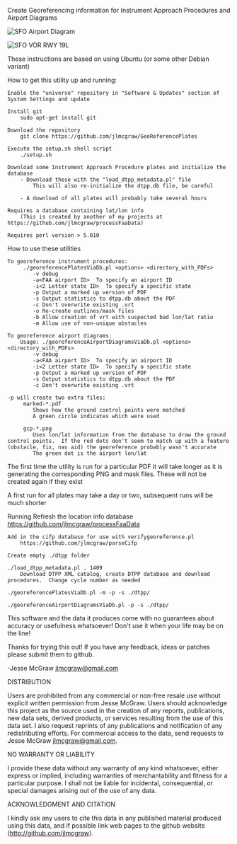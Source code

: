 Create Georeferencing information for Instrument Approach Procedures and Airport Diagrams

![SFO Airport Diagram](https://raw.github.com/jlmcgraw/GeoReferencePlates/master/screenshots/SFO-AD.png)

![SFO VOR RWY 19L](https://raw.github.com/jlmcgraw/GeoReferencePlates/master/screenshots/SFO-VOR-RWY-19L.png)

These instructions are based on using Ubuntu (or some other Debian variant)

How to get this utility up and running:

	Enable the "universe" repository in "Software & Updates" section of System Settings and update

	Install git
		sudo apt-get install git

	Download the repository
		git clone https://github.com/jlmcgraw/GeoReferencePlates

	Execute the setup.sh shell script
		./setup.sh

	Download some Instrument Approach Procedure plates and initialize the database
		- Download these with the "load_dtpp_metadata.pl" file
			This will also re-initialize the dtpp.db file, be careful

		- A download of all plates will probably take several hours

	Requires a database containing lat/lon info 
		(This is created by another of my projects at https://github.com/jlmcgraw/processFaaData)

	Requires perl version > 5.010

How to use these utilities
	
	To georeference instrument procedures:
		 ./georeferencePlatesViaDb.pl <options> <directory_with_PDFs>
			-v debug
			-a<FAA airport ID>  To specify an airport ID
			-i<2 Letter state ID>  To specify a specific state
			-p Output a marked up version of PDF
			-s Output statistics to dtpp.db about the PDF
			-c Don't overwrite existing .vrt
			-o Re-create outlines/mask files
			-b Allow creation of vrt with suspected bad lon/lat ratio
			-m Allow use of non-unique obstacles
	
	To georeference airport diagrams:
		Usage: ./georeferenceAirportDiagramsViaDb.pl <options> <directory_with_PDFs>
			-v debug
			-a<FAA airport ID>  To specify an airport ID
			-i<2 Letter state ID>  To specify a specific state
			-p Output a marked up version of PDF
			-s Output statistics to dtpp.db about the PDF
			-c Don't overwrite existing .vrt

	-p will create two extra files:
		 marked-*.pdf
			Shows how the ground control points were matched
			A green circle indicates which were used 

		 gcp-*.png
			Uses lon/lat information from the database to draw the ground control points.  If the red dots don't seem to match up with a feature (obstacle, fix, nav aid) the georeference probably wasn't accurate
			The green dot is the airport lon/lat

The first time the utility is run for a particular PDF it will take longer as it is generating the corresponding PNG and mask files.  These will not be created again if they exist

A first run for all plates may take a day or two, subsequent runs will be much shorter

Running
	Refresh the location info database
		https://github.com/jlmcgraw/processFaaData

	Add in the cifp database for use with verifygeoreference.pl
		https://github.com/jlmcgraw/parseCifp

	Create empty ./dtpp folder

	./load_dtpp_metadata.pl . 1409
		Download DTPP XML catalog, create DTPP database and download procedures.  Change cycle number as needed

	./georeferencePlatesViaDb.pl -m -p -s ./dtpp/

	./georeferenceAirportDiagramsViaDb.pl -p -s ./dtpp/

This software and the data it produces come with no guarantees about accuracy or 
usefulness whatsoever!  Don't use it when your life may be on the line!

Thanks for trying this out!  If you have any feedback, ideas or patches please submit them to github.

-Jesse McGraw
jlmcgraw@gmail.com

DISTRIBUTION

Users are  prohibited from  any commercial or non-free resale use without 
explicit written permission from Jesse McGraw. Users should acknowledge this project as
the source used  in the creation  of any reports,  publications, new data  sets,
derived products, or services resulting from the use of this data set. I also
request  reprints of  any publications  and notification  of any  redistributing
efforts.   For commercial  access to  the data,  send requests  to Jesse McGraw
jlmcgraw@gmail.com.

NO WARRANTY OR LIABILITY

I provide  these data  without any  warranty of  any kind whatsoever, either
express or implied,  including warranties of  merchantability and fitness  for a
particular purpose. I shall not  be liable for incidental, consequential,  or
special damages arising out of the use of any data.

ACKNOWLEDGMENT AND CITATION

I kindly ask  any users to  cite this data  in any published  material produced
using this data,  and if possible  link web pages  to the github website
(http://github.com/jlmcgraw).

